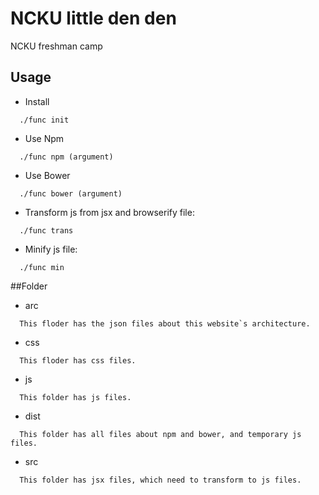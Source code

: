 # NCKU little den den
NCKU freshman camp

## Usage

- Install
```
  ./func init
```

- Use Npm
```
  ./func npm (argument)
```

- Use Bower
```
  ./func bower (argument)
```

- Transform js from jsx and browserify file:
```
  ./func trans
```

- Minify js file:
```
  ./func min
```

##Folder

- arc
```
  This floder has the json files about this website`s architecture.
```

- css
```
  This floder has css files.
```

- js
```
  This folder has js files.
```

- dist
```
  This folder has all files about npm and bower, and temporary js files.
```

- src
```
  This folder has jsx files, which need to transform to js files.
```
